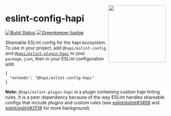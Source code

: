 <a href="http://hapijs.com"><img src="https://raw.githubusercontent.com/hapijs/assets/master/images/family.png" width="180px" align="right" /></a>

# eslint-config-hapi

[![Build Status](https://travis-ci.org/hapijs/eslint-config-hapi.svg?branch=master)](https://travis-ci.org/hapijs/eslint-config-hapi) [![Greenkeeper badge](https://badges.greenkeeper.io/hapijs/eslint-config-hapi.svg)](https://greenkeeper.io/)

Shareable ESLint config for the hapi ecosystem. To use in your project, add `@hapi/eslint-config` and [`@hapi/eslint-plugin-hapi`](https://github.com/hapijs/eslint-plugin-hapi) to your `package.json`, then in your ESLint configuration add:

```
{
  "extends": "@hapi/eslint-config-hapi"
}
```

**Note:** `@hapi/eslint-plugin-hapi` is a plugin containing custom hapi linting rules. It is a peer dependency because of the way ESLint handles shareable configs that include plugins and custom rules (see [eslint/eslint#3458](https://github.com/eslint/eslint/issues/3458) and [eslint/eslint#2518](https://github.com/eslint/eslint/issues/2518) for more background).
